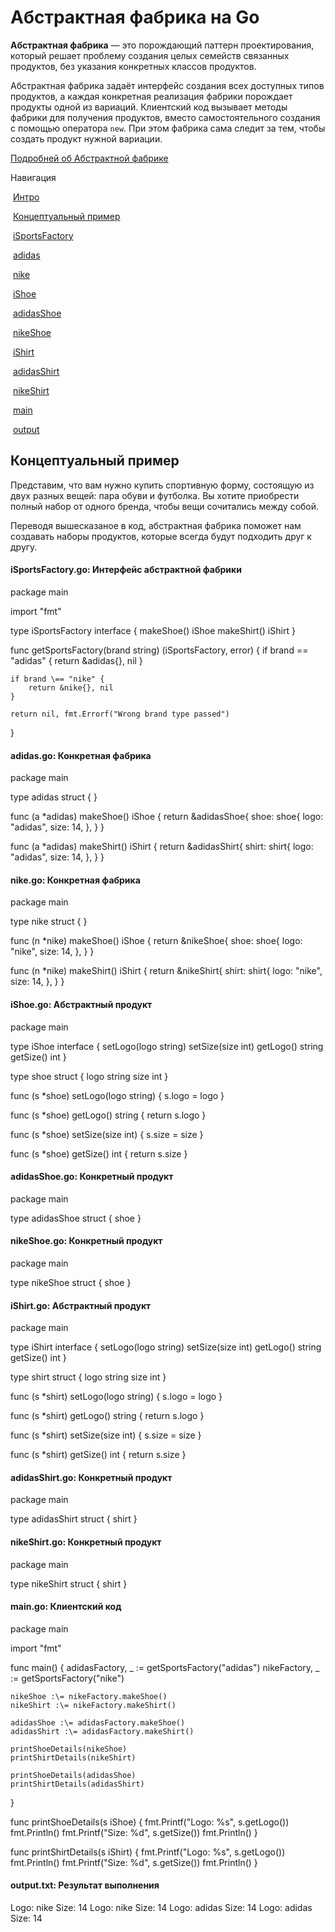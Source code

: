 # **Абстрактная фабрика** на Go

**Абстрактная фабрика** — это порождающий паттерн проектирования, который решает проблему создания целых семейств связанных продуктов, без указания конкретных классов продуктов.

Абстрактная фабрика задаёт интерфейс создания всех доступных типов продуктов, а каждая конкретная реализация фабрики порождает продукты одной из вариаций. Клиентский код вызывает методы фабрики для получения продуктов, вместо самостоятельного создания с помощью оператора `new`. При этом фабрика сама следит за тем, чтобы создать продукт нужной вариации.

[Подробней об Абстрактной фабрике](https://refactoring.guru/ru/design-patterns/abstract-factory)

Навигация

 [Интро](#)

 [Концептуальный пример](#example-0)

 [i­Sports­Factory](#example-0--iSportsFactory-go)

 [adidas](#example-0--adidas-go)

 [nike](#example-0--nike-go)

 [i­Shoe](#example-0--iShoe-go)

 [adidas­Shoe](#example-0--adidasShoe-go)

 [nike­Shoe](#example-0--nikeShoe-go)

 [i­Shirt](#example-0--iShirt-go)

 [adidas­Shirt](#example-0--adidasShirt-go)

 [nike­Shirt](#example-0--nikeShirt-go)

 [main](#example-0--main-go)

 [output](#example-0--output-txt)

## Концептуальный пример

Представим, что вам нужно купить спортивную форму, состоящую из двух разных вещей: пара обуви и футболка. Вы хотите приобрести полный набор от одного бренда, чтобы вещи сочитались между собой.

Переводя вышесказаное в код, абстрактная фабрика поможет нам создавать наборы продуктов, которые всегда будут подходить друг к другу.

#### [](#example-0--iSportsFactory-go)**iSportsFactory.go:** Интерфейс абстрактной фабрики

package main

import "fmt"

type iSportsFactory interface {
    makeShoe() iShoe
    makeShirt() iShirt
}

func getSportsFactory(brand string) (iSportsFactory, error) {
    if brand \== "adidas" {
        return &adidas{}, nil
    }

    if brand \== "nike" {
        return &nike{}, nil
    }

    return nil, fmt.Errorf("Wrong brand type passed")
}

#### [](#example-0--adidas-go)**adidas.go:** Конкретная фабрика

package main

type adidas struct {
}

func (a \*adidas) makeShoe() iShoe {
    return &adidasShoe{
        shoe: shoe{
            logo: "adidas",
            size: 14,
        },
    }
}

func (a \*adidas) makeShirt() iShirt {
    return &adidasShirt{
        shirt: shirt{
            logo: "adidas",
            size: 14,
        },
    }
}

#### [](#example-0--nike-go)**nike.go:** Конкретная фабрика

package main

type nike struct {
}

func (n \*nike) makeShoe() iShoe {
    return &nikeShoe{
        shoe: shoe{
            logo: "nike",
            size: 14,
        },
    }
}

func (n \*nike) makeShirt() iShirt {
    return &nikeShirt{
        shirt: shirt{
            logo: "nike",
            size: 14,
        },
    }
}

#### [](#example-0--iShoe-go)**iShoe.go:** Абстрактный продукт

package main

type iShoe interface {
    setLogo(logo string)
    setSize(size int)
    getLogo() string
    getSize() int
}

type shoe struct {
    logo string
    size int
}

func (s \*shoe) setLogo(logo string) {
    s.logo \= logo
}

func (s \*shoe) getLogo() string {
    return s.logo
}

func (s \*shoe) setSize(size int) {
    s.size \= size
}

func (s \*shoe) getSize() int {
    return s.size
}

#### [](#example-0--adidasShoe-go)**adidasShoe.go:** Конкретный продукт

package main

type adidasShoe struct {
    shoe
}

#### [](#example-0--nikeShoe-go)**nikeShoe.go:** Конкретный продукт

package main

type nikeShoe struct {
    shoe
}

#### [](#example-0--iShirt-go)**iShirt.go:** Абстрактный продукт

package main

type iShirt interface {
    setLogo(logo string)
    setSize(size int)
    getLogo() string
    getSize() int
}

type shirt struct {
    logo string
    size int
}

func (s \*shirt) setLogo(logo string) {
    s.logo \= logo
}

func (s \*shirt) getLogo() string {
    return s.logo
}

func (s \*shirt) setSize(size int) {
    s.size \= size
}

func (s \*shirt) getSize() int {
    return s.size
}

#### [](#example-0--adidasShirt-go)**adidasShirt.go:** Конкретный продукт

package main

type adidasShirt struct {
    shirt
}

#### [](#example-0--nikeShirt-go)**nikeShirt.go:** Конкретный продукт

package main

type nikeShirt struct {
    shirt
}

#### [](#example-0--main-go)**main.go:** Клиентский код

package main

import "fmt"

func main() {
    adidasFactory, \_ :\= getSportsFactory("adidas")
    nikeFactory, \_ :\= getSportsFactory("nike")

    nikeShoe :\= nikeFactory.makeShoe()
    nikeShirt :\= nikeFactory.makeShirt()

    adidasShoe :\= adidasFactory.makeShoe()
    adidasShirt :\= adidasFactory.makeShirt()

    printShoeDetails(nikeShoe)
    printShirtDetails(nikeShirt)

    printShoeDetails(adidasShoe)
    printShirtDetails(adidasShirt)
}

func printShoeDetails(s iShoe) {
    fmt.Printf("Logo: %s", s.getLogo())
    fmt.Println()
    fmt.Printf("Size: %d", s.getSize())
    fmt.Println()
}

func printShirtDetails(s iShirt) {
    fmt.Printf("Logo: %s", s.getLogo())
    fmt.Println()
    fmt.Printf("Size: %d", s.getSize())
    fmt.Println()
}

#### [](#example-0--output-txt)**output.txt:** Результат выполнения

Logo: nike
Size: 14
Logo: nike
Size: 14
Logo: adidas
Size: 14
Logo: adidas
Size: 14
